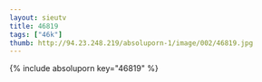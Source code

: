 ```yaml
--- 
layout: sieutv
title: 46819
tags: ["46k"]
thumb: http://94.23.248.219/absoluporn-1/image/002/46819.jpg
---
```

{% include absoluporn key="46819" %} 

